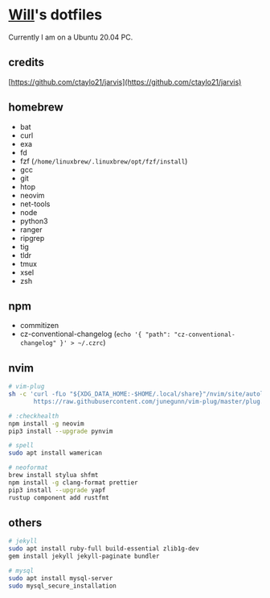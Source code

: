 # [Will](https://nerdzzh.me/)'s dotfiles

Currently I am on a Ubuntu 20.04 PC.

## credits

[https://github.com/ctaylo21/jarvis](https://github.com/ctaylo21/jarvis)

## homebrew

- bat
- curl
- exa
- fd
- fzf (`/home/linuxbrew/.linuxbrew/opt/fzf/install`)
- gcc
- git
- htop
- neovim
- net-tools
- node
- python3
- ranger
- ripgrep
- tig
- tldr
- tmux
- xsel
- zsh

## npm

- commitizen
- cz-conventional-changelog (`echo '{ "path": "cz-conventional-changelog" }' > ~/.czrc`)

## nvim

```bash
# vim-plug
sh -c 'curl -fLo "${XDG_DATA_HOME:-$HOME/.local/share}"/nvim/site/autoload/plug.vim --create-dirs \
       https://raw.githubusercontent.com/junegunn/vim-plug/master/plug.vim'

# :checkhealth
npm install -g neovim
pip3 install --upgrade pynvim

# spell
sudo apt install wamerican

# neoformat
brew install stylua shfmt
npm install -g clang-format prettier
pip3 install --upgrade yapf
rustup component add rustfmt
```

## others

```bash
# jekyll
sudo apt install ruby-full build-essential zlib1g-dev
gem install jekyll jekyll-paginate bundler

# mysql
sudo apt install mysql-server
sudo mysql_secure_installation
```
